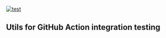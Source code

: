 [![test](https://github.com/cardinalby/github-action-ts-run-api/actions/workflows/test.yml/badge.svg)](https://github.com/cardinalby/github-action-ts-run-api/actions/workflows/test.yml)

## Utils for GitHub Action integration testing


